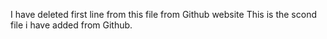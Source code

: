 I have deleted first line from this file from Github website
This is the scond file i have added from Github.
